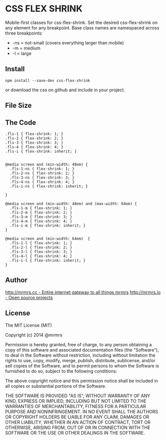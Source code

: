 # CSS FLEX SHRINK

  Mobile-first classes for css-flex-shrink.
  Set the desired css-flex-shrink on any element for any breakpoint.
  Base class names are namespaced across three breakpoints:

*  -ns = not-small (covers everything larger than mobile)
*  -m  = medium
*  -l  = large

## Install
```
npm install --save-dev css-flex-shrink
```
or download the css on github and include in your project.

## File Size


## The Code
```
.fls-1 { flex-shrink: 1; }
.fls-2 { flex-shrink: 2; }
.fls-3 { flex-shrink: 3; }
.fls-4 { flex-shrink: 4; }
.fls-i { flex-shrink: inherit; }


@media screen and (min-width: 48em) {
  .fls-1-ns { flex-shrink: 1; }
  .fls-2-ns { flex-shrink: 2; }
  .fls-3-ns { flex-shrink: 3; }
  .fls-4-ns { flex-shrink: 4; }
  .fls-i-ns { flex-shrink: inherit; }

}

@media screen and (min-width: 48em) and (max-width: 64em) {
  .fls-1-m { flex-shrink: 1; }
  .fls-2-m { flex-shrink: 2; }
  .fls-3-m { flex-shrink: 3; }
  .fls-4-m { flex-shrink: 4; }
  .fls-i-m { flex-shrink: inherit; }
}

@media screen and (min-width: 64em)  {
  .fls-1-l { flex-shrink: 1; }
  .fls-2-l { flex-shrink: 2; }
  .fls-3-l { flex-shrink: 3; }
  .fls-4-l { flex-shrink: 4; }
  .fls-i-l { flex-shrink: inherit; }
}

```

## Author

[http://mrmrs.cc - Entire internet gateway to all things mrmrs](http://mrmrs.cc)
[http://mrmrs.io - Open source projects](http://mrmrs.io)

## License

The MIT License (MIT)

Copyright (c) 2014 @mrmrs

Permission is hereby granted, free of charge, to any person obtaining a copy
of this software and associated documentation files (the "Software"), to deal
in the Software without restriction, including without limitation the rights
to use, copy, modify, merge, publish, distribute, sublicense, and/or sell
copies of the Software, and to permit persons to whom the Software is
furnished to do so, subject to the following conditions:

The above copyright notice and this permission notice shall be included in
all copies or substantial portions of the Software.

THE SOFTWARE IS PROVIDED "AS IS", WITHOUT WARRANTY OF ANY KIND, EXPRESS OR
IMPLIED, INCLUDING BUT NOT LIMITED TO THE WARRANTIES OF MERCHANTABILITY,
FITNESS FOR A PARTICULAR PURPOSE AND NONINFRINGEMENT. IN NO EVENT SHALL THE
AUTHORS OR COPYRIGHT HOLDERS BE LIABLE FOR ANY CLAIM, DAMAGES OR OTHER
LIABILITY, WHETHER IN AN ACTION OF CONTRACT, TORT OR OTHERWISE, ARISING FROM,
OUT OF OR IN CONNECTION WITH THE SOFTWARE OR THE USE OR OTHER DEALINGS IN
THE SOFTWARE.

